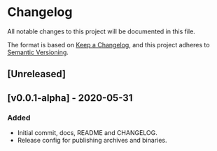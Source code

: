 # Changelog
All notable changes to this project will be documented in this file.

The format is based on [Keep a Changelog](https://keepachangelog.com/en/3.0.0/),
and this project adheres to [Semantic Versioning](https://semver.org/spec/v2.0.0.html).

## [Unreleased]

## [v0.0.1-alpha] - 2020-05-31
### Added
- Initial commit, docs, README and CHANGELOG.
- Release config for publishing archives and binaries.
